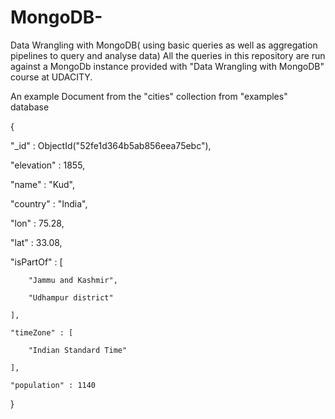 # MongoDB-

Data Wrangling with MongoDB( using basic queries as well as aggregation pipelines to query and analyse data)
All the queries in this repository are run against a MongoDb instance provided with "Data Wrangling with MongoDB" course at UDACITY.


An example Document from the "cities" collection from "examples" database

{
   
   "_id" : ObjectId("52fe1d364b5ab856eea75ebc"),
   
   "elevation" : 1855,
   
   "name" : "Kud",
   
   "country" : "India",
   
   "lon" : 75.28,
   
   "lat" : 33.08,
   
   "isPartOf" : [
   
        "Jammu and Kashmir",
        
        "Udhampur district"
    
    ],
    
    "timeZone" : [
        
        "Indian Standard Time"
    
    ],
    
    "population" : 1140

}


